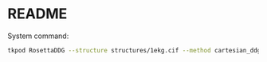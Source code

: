 # README

System command:

```bash
tkpod RosettaDDG --structure structures/1ekg.cif --method cartesian_ddg --weights beta_nov16_cart - analyze --mutation A-D15G
```
